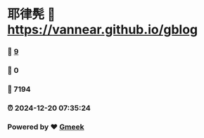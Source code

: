 # 耶律髡 :link: https://vannear.github.io/gblog 
### :page_facing_up: [9](https://vannear.github.io/gblog/tag.html) 
### :speech_balloon: 0 
### :hibiscus: 7194 
### :alarm_clock: 2024-12-20 07:35:24 
### Powered by :heart: [Gmeek](https://github.com/Meekdai/Gmeek)
